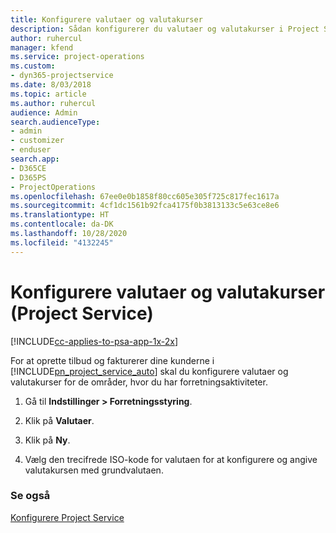 ```yaml
---
title: Konfigurere valutaer og valutakurser
description: Sådan konfigurerer du valutaer og valutakurser i Project Service
author: ruhercul
manager: kfend
ms.service: project-operations
ms.custom:
- dyn365-projectservice
ms.date: 8/03/2018
ms.topic: article
ms.author: ruhercul
audience: Admin
search.audienceType:
- admin
- customizer
- enduser
search.app:
- D365CE
- D365PS
- ProjectOperations
ms.openlocfilehash: 67ee0e0b1858f80cc605e305f725c817fec1617a
ms.sourcegitcommit: 4cf1dc1561b92fca4175f0b3813133c5e63ce8e6
ms.translationtype: HT
ms.contentlocale: da-DK
ms.lasthandoff: 10/28/2020
ms.locfileid: "4132245"
---
```

# <a name="set-up-currencies-and-exchange-rates-project-service"></a>Konfigurere valutaer og valutakurser (Project Service)

[!INCLUDE[cc-applies-to-psa-app-1x-2x](../includes/cc-applies-to-psa-app-1x-2x.md)]

For at oprette tilbud og fakturerer dine kunderne i [!INCLUDE[pn_project_service_auto](../includes/pn-project-service-auto.md)] skal du konfigurere valutaer og valutakurser for de områder, hvor du har forretningsaktiviteter.  
  
1.  Gå til **Indstillinger > Forretningsstyring**.  
  
2.  Klik på **Valutaer**.  
  
3.  Klik på **Ny**.  
  
4.  Vælg den trecifrede ISO-kode for valutaen for at konfigurere og angive valutakursen med grundvalutaen.  
  
### <a name="see-also"></a>Se også  
 [Konfigurere Project Service](../psa/configure.md)
